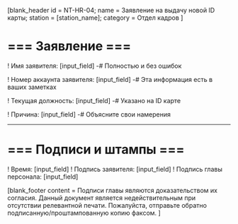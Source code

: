 [blank_header
id = NT-HR-04;
name = Заявление на выдачу новой ID карты;
station = [station_name];
category = Отдел кадров
]

# === Заявление ===

! Имя заявителя: [input_field]
-# Полностью и без ошибок

! Номер аккаунта заявителя: [input_field]
-# Эта информация есть в ваших заметках

! Текущая должность: [input_field]
-# Указано на ID карте

! Причина: [input_field]
-# Объясните свои намерения

---

# === Подписи и штампы ===

! Время: [input_field]
! Подпись заявителя: [input_field]
! Подпись главы персонала: [input_field]

[blank_footer
content = Подписи главы являются доказательством их согласия.
Данный документ является недействительным при отсутствии релевантной печати.
Пожалуйста, отправьте обратно подписанную/проштампованную копию факсом.
]
